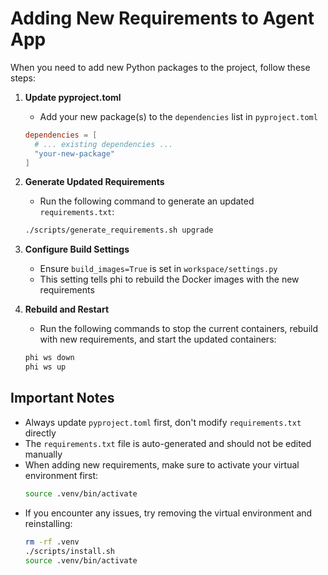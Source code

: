 # Adding New Requirements to Agent App

When you need to add new Python packages to the project, follow these steps:

1. **Update pyproject.toml**
   - Add your new package(s) to the `dependencies` list in `pyproject.toml`
   ```toml
   dependencies = [
     # ... existing dependencies ...
     "your-new-package"
   ]
   ```

2. **Generate Updated Requirements**
   - Run the following command to generate an updated `requirements.txt`:
   ```bash
   ./scripts/generate_requirements.sh upgrade
   ```

3. **Configure Build Settings**
   - Ensure `build_images=True` is set in `workspace/settings.py`
   - This setting tells phi to rebuild the Docker images with the new requirements

4. **Rebuild and Restart**
   - Run the following commands to stop the current containers, rebuild with new requirements, and start the updated containers:
   ```bash
   phi ws down
   phi ws up
   ```

## Important Notes

- Always update `pyproject.toml` first, don't modify `requirements.txt` directly
- The `requirements.txt` file is auto-generated and should not be edited manually
- When adding new requirements, make sure to activate your virtual environment first:
  ```bash
  source .venv/bin/activate
  ```
- If you encounter any issues, try removing the virtual environment and reinstalling:
  ```bash
  rm -rf .venv
  ./scripts/install.sh
  source .venv/bin/activate
  ```
